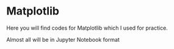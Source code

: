# Matplotlib

Here you will find codes for Matplotlib which I used for practice.

Almost all will be in Jupyter Notebook format
